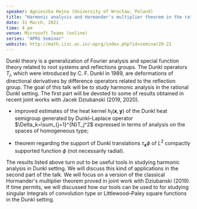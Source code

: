 ```yaml
---
speaker: Agnieszka Hejna (University of Wrocław, Poland)
title: "Harmonic analysis and Hormander's multiplier theorem in the rational Dunkl setting"
date: 31 March, 2021
time: 4 pm
venue: Microsoft Teams (online)
series: "APRG Seminar"
website: http://math.iisc.ac.in/~aprg/index.php?id=seminar20-21
---
```


Dunkl theory is a generalization of Fourier analysis and special function theory related to
root systems and reflections groups. The Dunkl operators $T_{j}$, which were introduced by
C. F. Dunkl in 1989, are deformations of directional derivatives by difference operators
related to the reflection group. The goal of this talk will be to study harmonic analysis
in the rational Dunkl setting. The first part will be devoted to some of results obtained
in recent joint works with Jacek Dziubanski (2019, 2020).

-  improved estimates of the heat kernel $h_t(\mathbf{x},\mathbf{y})$ of the Dunkl heat
semigroup generated by Dunkl–Laplace operator $\Delta_k=\sum_{j=1}^{N}T_j^2$ expressed
in terms of analysis on the spaces of homogeneous type;

- theorem regarding the support of Dunkl translations $\tau_{\mathbf{x}}\phi$ of $L^2$
compactly supported function $\phi$ (not necessarily radial).

The results listed above turn out to be useful tools in studying harmonic analysis in
Dunkl setting. We will discuss this kind of applications in the second part of the talk.
We will focus on a version of the classical Hormander's multiplier theorem proved in joint
work with Dziubanski (2019). If time permits, we will discussed how our tools can be used to
for studying singular integrals of convolution type or Littlewood–Paley square functions
in the Dunkl setting.

